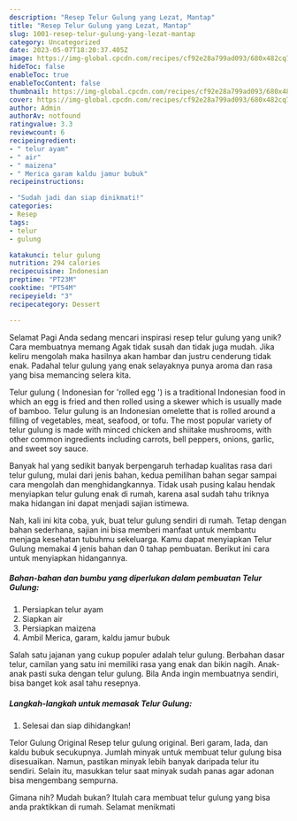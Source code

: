 ```yaml
---
description: "Resep Telur Gulung yang Lezat, Mantap"
title: "Resep Telur Gulung yang Lezat, Mantap"
slug: 1001-resep-telur-gulung-yang-lezat-mantap
category: Uncategorized
date: 2023-05-07T18:20:37.405Z
image: https://img-global.cpcdn.com/recipes/cf92e28a799ad093/680x482cq70/telur-gulung-foto-resep-utama.jpg
hideToc: false
enableToc: true
enableTocContent: false
thumbnail: https://img-global.cpcdn.com/recipes/cf92e28a799ad093/680x482cq70/telur-gulung-foto-resep-utama.jpg
cover: https://img-global.cpcdn.com/recipes/cf92e28a799ad093/680x482cq70/telur-gulung-foto-resep-utama.jpg
author: Admin
authorAv: notfound
ratingvalue: 3.3
reviewcount: 6
recipeingredient:
- " telur ayam"
- " air"
- " maizena"
- " Merica garam kaldu jamur bubuk"
recipeinstructions:

- "Sudah jadi dan siap dinikmati!"
categories:
- Resep
tags:
- telur
- gulung

katakunci: telur gulung 
nutrition: 294 calories
recipecuisine: Indonesian
preptime: "PT23M"
cooktime: "PT54M"
recipeyield: "3"
recipecategory: Dessert

---
```



Selamat Pagi Anda sedang mencari inspirasi resep telur gulung yang unik? Cara membuatnya memang Agak tidak susah dan tidak juga mudah. Jika keliru mengolah maka hasilnya akan hambar dan justru cenderung tidak enak. Padahal telur gulung yang enak selayaknya punya aroma dan rasa yang bisa memancing selera kita.


Telur gulung ( Indonesian for &#39;rolled egg &#39;) is a traditional Indonesian food in which an egg is fried and then rolled using a skewer which is usually made of bamboo. Telur gulung is an Indonesian omelette that is rolled around a filling of vegetables, meat, seafood, or tofu. The most popular variety of telur gulung is made with minced chicken and shiitake mushrooms, with other common ingredients including carrots, bell peppers, onions, garlic, and sweet soy sauce.

Banyak hal yang sedikit banyak berpengaruh terhadap kualitas rasa dari telur gulung, mulai dari jenis bahan, kedua pemilihan bahan segar sampai cara mengolah dan menghidangkannya. Tidak usah pusing kalau hendak menyiapkan telur gulung enak di rumah, karena asal sudah tahu triknya maka hidangan ini dapat menjadi sajian istimewa.


Nah, kali ini kita coba, yuk, buat telur gulung sendiri di rumah. Tetap dengan bahan sederhana, sajian ini bisa memberi manfaat untuk membantu menjaga kesehatan tubuhmu sekeluarga. Kamu dapat menyiapkan Telur Gulung memakai 4 jenis bahan dan 0 tahap pembuatan. Berikut ini cara untuk menyiapkan hidangannya.

<!--inarticleads1-->

##### Bahan-bahan dan bumbu yang diperlukan dalam pembuatan Telur Gulung:

1. Persiapkan  telur ayam
1. Siapkan  air
1. Persiapkan  maizena
1. Ambil  Merica, garam, kaldu jamur bubuk


Salah satu jajanan yang cukup populer adalah telur gulung. Berbahan dasar telur, camilan yang satu ini memiliki rasa yang enak dan bikin nagih. Anak-anak pasti suka dengan telur gulung. Bila Anda ingin membuatnya sendiri, bisa banget kok asal tahu resepnya. 

<!--inarticleads2-->

##### Langkah-langkah untuk memasak Telur Gulung:


1. Selesai dan siap dihidangkan!

Telor Gulung Original Resep telur gulung original. Beri garam, lada, dan kaldu bubuk secukupnya. Jumlah minyak untuk membuat telur gulung bisa disesuaikan. Namun, pastikan minyak lebih banyak daripada telur itu sendiri. Selain itu, masukkan telur saat minyak sudah panas agar adonan bisa mengembang sempurna. 

Gimana nih? Mudah bukan? Itulah cara membuat telur gulung yang bisa anda praktikkan di rumah. Selamat menikmati

